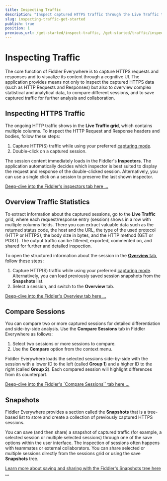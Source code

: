 ```yaml
---
title: Inspecting Traffic
description: "Inspect captured HTTPS traffic through the Live Traffic tab in the Fiddler Everywhere proxy tool."
slug: inspecting-traffic-get-started
publish: true
position: 1
previous_url: /get-started/inspect-traffic, /get-started/traffic/inspect-traffic, /traffic/inspect-traffic
---
```


# Inspecting Traffic

The core function of Fiddler Everywhere is to capture HTTPS requests and responses and to visualize its content through a cognitive UI. The application provides means not only to inspect the captured HTTPS data (such as HTTP Requests and Responses) but also to overview complex statistical and analytical data, to compare different sessions, and to save captured traffic for further analysis and collaboration.

## Inspecting HTTPS Traffic

The ongoing HTTP traffic shows in the **Live Traffic grid**, which contains multiple columns. To inspect the HTTP Request and Response headers and bodies, follow these steps:

1. Capture HTTP(S) traffic while using your preferred [capturing mode](slug://capture-traffic-get-started).
1. Double-click on a captured session.

The session content immediately loads in the Fiddler's **Inspectors**. The application automatically decides which inspector is best suited to display the request and response of the double-clicked session. Alternatively, you can use a single click on a session to preserve the last shown inspector.

[Deep-dive into the Fiddler's inspectors tab here ...](slug://inspector-types)

## Overview Traffic Statistics

To extract information about the captured sessions, go to the **Live Traffic** grid, where each request/response entry (session) shows in a row with multiple columns fields. There you can extract valuable data such as the returned status code, the host and the URL, the type of the used protocol (HTTP or HTTPS), the body size in bytes, and the HTTP method (GET or POST). The output traffic can be filtered, exported, commented on, and shared for further and detailed inspection.

To open the structured information about the session in the [**Overview** tab](slug://overview-tab), follow these steps:

1. Capture HTTP(S) traffic while using your preferred [capturing mode](slug://capture-traffic-get-started). Alternatively, you can load previously saved session snapshots from the **Snapshots** list.
1. Select a session, and switch to the **Overview** tab.

[Deep-dive into the Fiddler's Overview tab here ...](slug://overview-tab)

## Compare Sessions

You can compare two or more captured sessions for detailed differentiation and side-by-side analysis. Use the **Compare Sessions** tab in Fiddler Everywhere as follows:

1. Select two sessions or more sessions to compare.
1. Use the **Compare** option from the context menu.

Fiddler Everywhere loads the selected sessions side-by-side with the session with a lower ID to the left (called **Group 1**) and a higher ID to the right (called **Group 2**). Each compared session will highlight differences from its counterpart.

[Deep-dive into the Fiddler's `Compare Sessions`` tab here ...](slug://fe-compare-sessions)

## Snapshots

Fiddler Everywhere provides a section called the **Snapshots** that is a tree-based list to store and create a collection of previously captured HTTPS sessions.

You can save (and then share) a snapshot of captured traffic (for example, a selected session or multiple selected sessions) through one of the save options within the user interface. The inspection of sessions often happens with teammates or external collaborators. You can share selected or multiple sessions directly from the sessions grid or using the save **Snapshots** tree.

[Learn more about saving and sharing with the Fiddler's Snapshots tree here ...](slug://fe-organize-sessions)
